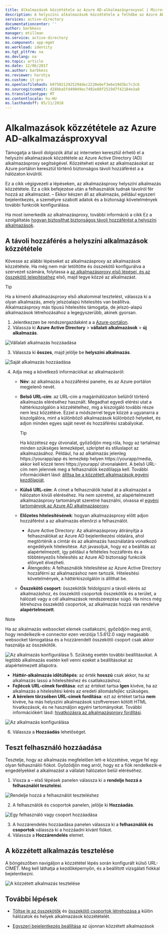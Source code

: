 ```yaml
---
title: Alkalmazások közzététele az Azure AD-alkalmazásproxyval | Microsoft Docs
description: A helyszíni alkalmazások közzététele a felhőbe az Azure AD alkalmazásproxy az Azure portálon.
services: active-directory
documentationcenter: ''
author: barbkess
manager: mtillman
ms.service: active-directory
ms.component: app-mgmt
ms.workload: identity
ms.tgt_pltfrm: na
ms.devlang: na
ms.topic: article
ms.date: 12/06/2017
ms.author: barbkess
ms.reviewer: harshja
ms.custom: it-pro
ms.openlocfilehash: b9750212925294dec2220e6ef3e6e19d3bc7c3c6
ms.sourcegitcommit: d28bba5fd49049ec7492e88f2519d7f42184e3a8
ms.translationtype: MT
ms.contentlocale: hu-HU
ms.lasthandoff: 05/11/2018
---
```

# <a name="publish-applications-using-azure-ad-application-proxy"></a>Alkalmazások közzététele az Azure AD-alkalmazásproxyval

Támogatja a távoli dolgozók által az interneten keresztül érhető el a helyszíni alkalmazások közzététele az Azure Active Directory (AD) alkalmazásproxy segítségével. Közzéteheti ezeket az alkalmazásokat az Azure portálon keresztül történő biztonságos távoli hozzáférést a a hálózaton kívülről.

Ez a cikk végigvezeti a lépéseken, az alkalmazásproxy helyszíni alkalmazás közzététele. Ez a cikk befejezése után a felhasználók tudnak távolról fér hozzá az alkalmazást. – Ekkor készen áll az alkalmazás, például egyszeri bejelentkezés, a személyre szabott adatok és a biztonsági követelmények további funkciók konfigurálása.

Ha most ismerkedik az alkalmazásproxy, további információ a cikk Ez a szolgáltatás [hogyan biztosíthat biztonságos távoli hozzáférést a helyszíni alkalmazások](manage-apps/application-proxy.md).


## <a name="publish-an-on-premises-app-for-remote-access"></a>A távoli hozzáférés a helyszíni alkalmazások közzététele

Kövesse az alábbi lépéseket az alkalmazásproxy az alkalmazások közzététele. Ha még nem már letöltötte és összekötő konfigurálva a szervezet számára, folytassa a [az alkalmazásproxy első lépései, és az összekötő telepítéséhez](active-directory-application-proxy-enable.md) első, majd tegye közzé az alkalmazást.

> [!TIP]
> Ha a kimenő alkalmazásproxy első alkalommal tesztelést, válassza ki a olyan alkalmazás, amely jelszóalapú hitelesítés van beállítva. Alkalmazásproxy más típusú hitelesítés támogatja, de jelszó-alapú alkalmazások létrehozásához a legegyszerűbb, akinek gyorsan. 

1. Jelentkezzen be rendszergazdaként a a [Azure-portálon](https://portal.azure.com/).
2. Válassza ki **Azure Active Directory** > **vállalati alkalmazások** > **új alkalmazás**.

  ![Vállalati alkalmazás hozzáadása](./media/application-proxy-publish-azure-portal/add-app.png)

3. Válassza ki **összes**, majd jelölje be **helyszíni alkalmazás**.  

  ![Saját alkalmazás hozzáadása](./media/application-proxy-publish-azure-portal/add-your-own.png)

4. Adja meg a következő információkat az alkalmazásról:

   - **Név**: az alkalmazás a hozzáférési panelre, és az Azure portálon megjelenő nevét. 

   - **Belső URL-cím**: az URL-cím a magánhálózaton belülről történő alkalmazás eléréséhez használt. Megadhat egyedi elérési utat a háttérkiszolgálón a közzétételhez, míg a kiszolgáló további része nem lesz közzétéve. Ezzel a módszerrel tegye közzé a ugyanarra a kiszolgálóra, mint a különböző alkalmazások különböző helyeket, és adjon minden egyes saját nevet és hozzáférési szabályokat.

     > [!TIP]
     > Ha közzétesz egy útvonalat, győződjön meg róla, hogy az tartalmaz minden szükséges lemezképet, szkriptet és stíluslapot az alkalmazásához. Például, ha az alkalmazás jelenleg https://yourapp/app és lemezkép helyen https://yourapp/media, akkor kell közzé tenni https://yourapp/ útvonalaként. A belső URL-cím nem jelennek meg a felhasználók kezdőlapja kell. További információkért lásd: [állítsa be a közzétett alkalmazások egyéni kezdőlapját](application-proxy-office365-app-launcher.md).

   - **Külső URL-cím**: A címet a felhasználók halad át a alkalmazást a hálózaton kívüli eléréséhez. Ha nem szeretné, az alapértelmezett alkalmazásproxy tartományát szeretné használni, olvassa el [egyéni tartományok az Azure AD alkalmazásproxy](active-directory-application-proxy-custom-domains.md).
   - **Előzetes hitelesítésének**: hogyan alkalmazásproxy előtt adjon hozzáférést a az alkalmazás ellenőrzi a felhasználót. 

     - Azure Active Directory: Az alkalmazásproxy átirányítja a felhasználókat az Azure AD bejelentkezési oldalára, ahol megtörténik a címtár és az alkalmazás használatára vonatkozó engedélyeik hitelesítése. Azt javasoljuk, hogy ez a beállítás az alapértelmezett, így például a feltételes hozzáférés és a többtényezős hitelesítés az Azure AD biztonsági funkciók előnyeit élvezheti.
     - Átengedés: A felhasználók hitelesítése az Azure Active Directory hozzáférni az alkalmazáshoz nem tartozik. Hitelesítési követelmények, a háttérkiszolgálón is állíthat be.
   - **Összekötő csoport**: összekötők feldolgozni a távoli elérés az alkalmazáshoz, és összekötő csoportok összekötők és a terület, a hálózati vagy a cél alkalmazások rendszerezése súgó. Ha nincs még létrehozva összekötő csoportok, az alkalmazás hozzá van rendelve **alapértelmezett**.

>[!NOTE]
>Ha az alkalmazás websocket elemek csatlakozni, győződjön meg arról, hogy rendelkezik-e connector ezen verziója 1.5.612.0 vagy magasabb websocket támogatása és a hozzárendelt összekötő csoport csak akkor használja az összekötők.

   ![Az alkalmazás konfigurálása](./media/application-proxy-publish-azure-portal/configure-app.png)
5. Szükség esetén további beállításokat. A legtöbb alkalmazás esetén kell venni ezeket a beállításokat az alapértelmezett állapotra. 
   - **Háttér-alkalmazás időtúllépés**: az érték **hosszú** csak akkor, ha az alkalmazás lassú a hitelesítéshez és csatlakozáshoz. 
   - **Fejlécek URL-címek fordítása**: ezt az értéket tartsa **Igen** kivéve, ha az alkalmazás a hitelesítési kérés az eredeti állomásfejléc szükséges.
   - **A kérelem törzsében URL-címek fordítása**: ezt az értéket tartsa **nem** kivéve, ha más helyszíni alkalmazások szoftveresen kötött HTML hivatkozások, és ne használjon egyéni tartományokat. További információkért lásd: [hivatkozásra az alkalmazásproxy fordítási](application-proxy-link-translation.md).
   
   ![Az alkalmazás konfigurálása](./media/application-proxy-publish-azure-portal/additional-settings.png)

6. Válassza a **Hozzáadás** lehetőséget.


## <a name="add-a-test-user"></a>Teszt felhasználó hozzáadása 

Tesztelje, hogy az alkalmazás megfelelően lett-e közzétéve, vegye fel egy olyan felhasználói fiókot. Győződjön meg arról, hogy ez a fiók rendelkezik-e engedélyekkel a alkalmazást a vállalati hálózaton belül eléréséhez.

1. Vissza a – első lépések panelen válassza ki a **rendelje hozzá a felhasználót tesztelési**.

  ![Rendelje hozzá a felhasználót teszteléshez](./media/application-proxy-publish-azure-portal/assign-user.png)

2. A felhasználók és csoportok panelen, jelölje ki **Hozzáadás**.

  ![Egy felhasználó vagy csoport hozzáadása](./media/application-proxy-publish-azure-portal/add-user.png)

3. A hozzárendelés hozzáadása panelen válassza ki a **felhasználók és csoportok** válassza ki a hozzáadni kívánt fiókot. 
4. Válassza a **Hozzárendelés** elemet.

## <a name="test-your-published-app"></a>A közzétett alkalmazás tesztelése

A böngészőben navigáljon a közzététel lépés során konfigurált külső URL-CÍMÉT. Meg kell láthatja a kezdőképernyőn, és a beállított vizsgálati fiókkal bejelentkezni.

![A közzétett alkalmazás tesztelése](./media/application-proxy-publish-azure-portal/test-app.png)


## <a name="next-steps"></a>További lépések
- [Töltse le az összekötők](active-directory-application-proxy-enable.md) és [összekötő csoportok létrehozása a](active-directory-application-proxy-connectors-azure-portal.md) külön hálózatok és helyek alkalmazások közzétételét.

- [Egyszeri bejelentkezés beállítása](application-proxy-sso-azure-portal.md) az újonnan közzétett alkalmazások
